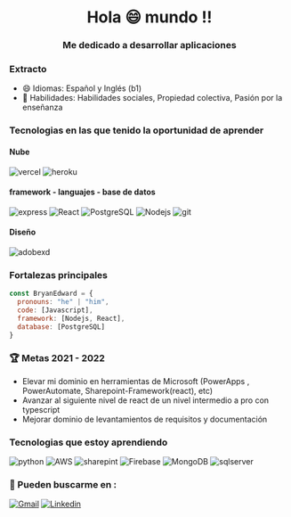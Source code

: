 <h1 align="center">Hola 😄 mundo !!</h1>
<h3 align="center">Me dedicado a desarrollar aplicaciones </h3>

### Extracto
 
- 😄 Idiomas: Español y Inglés (b1)
- 💬 Habilidades: Habilidades sociales, Propiedad colectiva, Pasión por la enseñanza


### Tecnologias en las que tenido la oportunidad de aprender 

#### Nube
<p>
  <img alt="vercel" src="https://img.shields.io/badge/Vercel-000000?style=flat-square&logo=react&logoColor=white" />
  <img alt="heroku" src="https://img.shields.io/badge/Heroku-430098?style=flat-square&logo=react&logoColor=white" />
</p>

 #### framework - languajes - base de datos
<p>
  <img alt="express" src="https://img.shields.io/badge/Express.js-000000?style=flat-square&logo=react&logoColor=white" />
  <img alt="React" src="https://img.shields.io/badge/-react-0175C2?style=flat-square&logo=react&logoColor=white" />
  <img alt="PostgreSQL" src="https://img.shields.io/badge/PostgreSQL-316192?style=flat-square&logo=git&logoColor=white" />
  <img alt="Nodejs" src="https://img.shields.io/badge/-Nodejs-339933?style=flat-square&logo=Node.js&logoColor=white" />
  <img alt="git" src="https://img.shields.io/badge/-Git-F05032?style=flat-square&logo=git&logoColor=white" />
</p>

#### Diseño
 <p>
   <img alt="adobexd" src="https://img.shields.io/badge/Adobe%20XD-470137?style=flat-square&logo=react&logoColor=white" />
 <p/>

### Fortalezas principales
```js
const BryanEdward = {
  pronouns: "he" | "him",
  code: [Javascript],
  framework: [Nodejs, React],
  database: [PostgreSQL]
}
```

### :trophy: Metas  2021 - 2022
- Elevar mi dominio en herramientas de Microsoft (PowerApps , PowerAutomate, Sharepoint-Framework(react), etc)
- Avanzar al siguiente nivel de react de un nivel intermedio a pro con typescript
- Mejorar dominio de levantamientos de requisitos y documentación


### Tecnologias que estoy aprendiendo
<p>
<img alt="python" src="https://img.shields.io/badge/Python-FFD43B?style=flat-square&logo=react&logoColor=white" />
 <img alt="AWS" src="https://img.shields.io/badge/-AWS-FF2D20?style=flat-square&logo=amazon&logoColor=white" />
 <img alt="sharepint" src="https://img.shields.io/badge/Microsoft_SharePoint-0078D4?style=flat-square&logo=git&logoColor=white"/>
 <img alt="Firebase" src="https://img.shields.io/badge/-Firebase-FFCA28?style=flat-square&logo=Firebase&logoColor=black" />
  <img alt="MongoDB" src="https://img.shields.io/badge/-MongoDB-47A248?style=flat-square&logo=MongoDB&logoColor=white" />
  <img alt="sqlserver" src="https://img.shields.io/badge/Microsoft_SQL_Server-CC2927?style=flat-square&logo=react&logoColor=white" />
</p>


### :postbox: Pueden buscarme en :
[![Gmail](https://img.shields.io/badge/-Gmail-D14836?style=flat&logo=Gmail&logoColor=white&link=mailto:edwardbrian96@gmail.com)](mailto:edwardbrian96@gmail.com)
[![Linkedin](https://img.shields.io/badge/-LinkedIn-blue?style=flat&logo=Linkedin&logoColor=white&link=https://www.linkedin.com/in/bryanpomaqueroquimizdev/)](https://www.linkedin.com/in/bryanpomaqueroquimizdev/)


